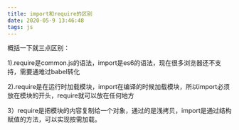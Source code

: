 ```yaml
---
title: import和require的区别
date: 2020-05-9 13:46:48
tags: js
---
```


概括一下就三点区别：

1).require是common.js的语法，import是es6的语法，现在很多浏览器还不支持，需要通难过babel转化

2).require是在运行时加载模块，import在编译的时候加载模块，所以import必须放在模块的开头，require就可以放在任何地方

<!--more-->

3）require是把模块的内容复制给一个对象，通过的是浅拷贝，import是通过结构赋值的方法，可以实现按需加载。

